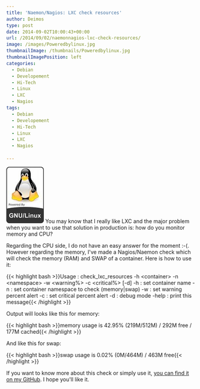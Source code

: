 ```yaml
---
title: 'Naemon/Nagios: LXC check resources'
author: Deimos
type: post
date: 2014-09-02T10:00:43+00:00
url: /2014/09/02/naemonnagios-lxc-check-resources/
image: /images/Poweredbylinux.jpg
thumbnailImage: /thumbnails/Poweredbylinux.jpg
thumbnailImagePosition: left
categories:
  - Debian
  - Developement
  - Hi-Tech
  - Linux
  - LXC
  - Nagios
tags:
  - Debian
  - Developement
  - Hi-Tech
  - Linux
  - LXC
  - Nagios

---
```

![Poweredbylinux](/images/Poweredbylinux.jpg)
You may know that I really like LXC and the major problem when you want to use that solution in production is: how do you monitor memory and CPU?

Regarding the CPU side, I do not have an easy answer for the moment :-(. However regarding the memory, I've made a Nagios/Naemon check which will check the memory (RAM) and SWAP of a container. Here is how to use it:

{{< highlight bash >}}Usage : check_lxc_resources -h &lt;container&gt; -n &lt;namespace&gt; -w &lt;warning%&gt; -c &lt;critical%&gt; [-d]
    -h : set container name
    -n : set container namespace to check (memory|swap)
    -w : set warning percent alert
    -c : set critical percent alert
    -d : debug mode
    -help : print this message{{< /highlight >}}

Output will looks like this for memory:

{{< highlight bash >}}memory usage is 42.95% (219M/512M) / 292M free / 177M cached{{< /highlight >}}

And like this for swap:

{{< highlight bash >}}swap usage is 0.02% (0M/464M) / 463M free{{< /highlight >}}

If you want to know more about this check or simply use it, [you can find it on my GitHub](https://github.com/deimosfr/nagios-check_lxc_resources). I hope you'll like it.
